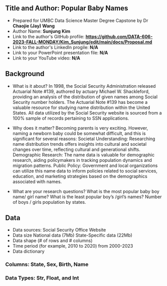## Title and Author: **Popular Baby Names**

-	Prepared for UMBC Data Science Master Degree Capstone by Dr **Chaojie (Jay) Wang**
-	Author Name: **Sunjung Kim**
-	Link to the author's GitHub profile: **https://github.com/DATA-606-2023-FALL-MONDAY/Kim_Sunjung/edit/main/docs/Proposal.md**
-	Link to the author's LinkedIn progile: **N/A**
-	Link to your PowerPoint presentation file: **N/A**
- Link to your YouTube video: **N/A**
  
## Background

-	What is it about? 
In 1998, the Social Security Administration released Actuarial Note #139, authored by actuary Michael W. Shackleford, providing an analysis of the distribution of given names among Social Security number holders.  The Actuarial Note #139 has become a valuable resource for studying name distribution within the United States.  All data utilized by the Social Security website is sourced from a 100% sample of records pertaining to SSN applications. 

- Why does it matter? 
Becoming parents is very exciting. However, naming a newborn baby could be somewhat difficult, and this is significant for several reasons:
Societal Understanding: Researching name distribution trends offers insights into cultural and societal changes over time, reflecting cultural and generational shifts.
Demographic Research: The name data is valuable for demographic research, aiding policymakers in tracking population dynamics and migration patterns.
Public Policy: Government and local organizations can utilize this name data to inform policies related to social services, education, and marketing strategies based on the demographics associated with names.
-	What are your research questions?
What is the most popular baby boy name/ girl name?
What is the least popular boy’s /girl’s names?
Number of boys / girls population by states.

## Data

-	Data sources: Social Security Office Website
-	Data size National data (7Mb) State-Specific data (22Mb)
-	Data shape (# of rows and # columns)
-	Time period (for example, 2010 to 2020)  from 2000-2023
-	Data dictionary
  ### Columns: State, Sex, Birth, Name
  ### Data Types: Str, Float, and Int
